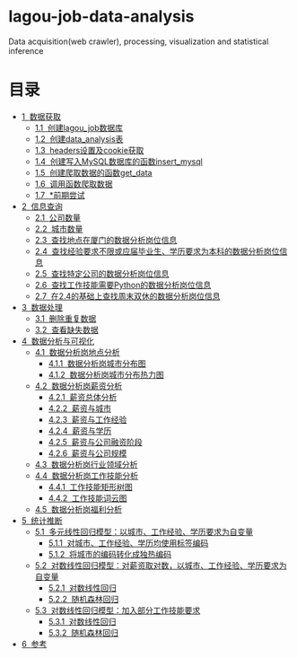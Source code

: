 # lagou-job-data-analysis
Data acquisition(web crawler), processing, visualization and statistical inference

<h1>目录<span class="tocSkip"></span></h1>
<div class="toc"><ul class="toc-item"><li><span><a href="#数据获取" data-toc-modified-id="数据获取-1"><span class="toc-item-num">1&nbsp;&nbsp;</span>数据获取</a></span><ul class="toc-item"><li><span><a href="#创建lagou_job数据库" data-toc-modified-id="创建lagou_job数据库-1.1"><span class="toc-item-num">1.1&nbsp;&nbsp;</span>创建lagou_job数据库</a></span></li><li><span><a href="#创建data_analysis表" data-toc-modified-id="创建data_analysis表-1.2"><span class="toc-item-num">1.2&nbsp;&nbsp;</span>创建data_analysis表</a></span></li><li><span><a href="#headers设置及cookie获取" data-toc-modified-id="headers设置及cookie获取-1.3"><span class="toc-item-num">1.3&nbsp;&nbsp;</span>headers设置及cookie获取</a></span></li><li><span><a href="#创建写入MySQL数据库的函数insert_mysql" data-toc-modified-id="创建写入MySQL数据库的函数insert_mysql-1.4"><span class="toc-item-num">1.4&nbsp;&nbsp;</span>创建写入MySQL数据库的函数insert_mysql</a></span></li><li><span><a href="#创建爬取数据的函数get_data" data-toc-modified-id="创建爬取数据的函数get_data-1.5"><span class="toc-item-num">1.5&nbsp;&nbsp;</span>创建爬取数据的函数get_data</a></span></li><li><span><a href="#调用函数爬取数据" data-toc-modified-id="调用函数爬取数据-1.6"><span class="toc-item-num">1.6&nbsp;&nbsp;</span>调用函数爬取数据</a></span></li><li><span><a href="#*前期尝试" data-toc-modified-id="*前期尝试-1.7"><span class="toc-item-num">1.7&nbsp;&nbsp;</span>*前期尝试</a></span></li></ul></li><li><span><a href="#信息查询" data-toc-modified-id="信息查询-2"><span class="toc-item-num">2&nbsp;&nbsp;</span>信息查询</a></span><ul class="toc-item"><li><span><a href="#公司数量" data-toc-modified-id="公司数量-2.1"><span class="toc-item-num">2.1&nbsp;&nbsp;</span>公司数量</a></span></li><li><span><a href="#城市数量" data-toc-modified-id="城市数量-2.2"><span class="toc-item-num">2.2&nbsp;&nbsp;</span>城市数量</a></span></li><li><span><a href="#查找地点在厦门的数据分析岗位信息" data-toc-modified-id="查找地点在厦门的数据分析岗位信息-2.3"><span class="toc-item-num">2.3&nbsp;&nbsp;</span>查找地点在厦门的数据分析岗位信息</a></span></li><li><span><a href="#查找经验要求不限或应届毕业生、学历要求为本科的数据分析岗位信息" data-toc-modified-id="查找经验要求不限或应届毕业生、学历要求为本科的数据分析岗位信息-2.4"><span class="toc-item-num">2.4&nbsp;&nbsp;</span>查找经验要求不限或应届毕业生、学历要求为本科的数据分析岗位信息</a></span></li><li><span><a href="#查找特定公司的数据分析岗位信息" data-toc-modified-id="查找特定公司的数据分析岗位信息-2.5"><span class="toc-item-num">2.5&nbsp;&nbsp;</span>查找特定公司的数据分析岗位信息</a></span></li><li><span><a href="#查找工作技能需要Python的数据分析岗位信息" data-toc-modified-id="查找工作技能需要Python的数据分析岗位信息-2.6"><span class="toc-item-num">2.6&nbsp;&nbsp;</span>查找工作技能需要Python的数据分析岗位信息</a></span></li><li><span><a href="#在2.4的基础上查找周末双休的数据分析岗位信息" data-toc-modified-id="在2.4的基础上查找周末双休的数据分析岗位信息-2.7"><span class="toc-item-num">2.7&nbsp;&nbsp;</span>在2.4的基础上查找周末双休的数据分析岗位信息</a></span></li></ul></li><li><span><a href="#数据处理" data-toc-modified-id="数据处理-3"><span class="toc-item-num">3&nbsp;&nbsp;</span>数据处理</a></span><ul class="toc-item"><li><span><a href="#删除重复数据" data-toc-modified-id="删除重复数据-3.1"><span class="toc-item-num">3.1&nbsp;&nbsp;</span>删除重复数据</a></span></li><li><span><a href="#查看缺失数据" data-toc-modified-id="查看缺失数据-3.2"><span class="toc-item-num">3.2&nbsp;&nbsp;</span>查看缺失数据</a></span></li></ul></li><li><span><a href="#数据分析与可视化" data-toc-modified-id="数据分析与可视化-4"><span class="toc-item-num">4&nbsp;&nbsp;</span>数据分析与可视化</a></span><ul class="toc-item"><li><span><a href="#数据分析岗地点分析" data-toc-modified-id="数据分析岗地点分析-4.1"><span class="toc-item-num">4.1&nbsp;&nbsp;</span>数据分析岗地点分析</a></span><ul class="toc-item"><li><span><a href="#数据分析岗城市分布图" data-toc-modified-id="数据分析岗城市分布图-4.1.1"><span class="toc-item-num">4.1.1&nbsp;&nbsp;</span>数据分析岗城市分布图</a></span></li><li><span><a href="#数据分析岗城市分布热力图" data-toc-modified-id="数据分析岗城市分布热力图-4.1.2"><span class="toc-item-num">4.1.2&nbsp;&nbsp;</span>数据分析岗城市分布热力图</a></span></li></ul></li><li><span><a href="#数据分析岗薪资分析" data-toc-modified-id="数据分析岗薪资分析-4.2"><span class="toc-item-num">4.2&nbsp;&nbsp;</span>数据分析岗薪资分析</a></span><ul class="toc-item"><li><span><a href="#薪资总体分析" data-toc-modified-id="薪资总体分析-4.2.1"><span class="toc-item-num">4.2.1&nbsp;&nbsp;</span>薪资总体分析</a></span></li><li><span><a href="#薪资与城市" data-toc-modified-id="薪资与城市-4.2.2"><span class="toc-item-num">4.2.2&nbsp;&nbsp;</span>薪资与城市</a></span></li><li><span><a href="#薪资与工作经验" data-toc-modified-id="薪资与工作经验-4.2.3"><span class="toc-item-num">4.2.3&nbsp;&nbsp;</span>薪资与工作经验</a></span></li><li><span><a href="#薪资与学历" data-toc-modified-id="薪资与学历-4.2.4"><span class="toc-item-num">4.2.4&nbsp;&nbsp;</span>薪资与学历</a></span></li><li><span><a href="#薪资与公司融资阶段" data-toc-modified-id="薪资与公司融资阶段-4.2.5"><span class="toc-item-num">4.2.5&nbsp;&nbsp;</span>薪资与公司融资阶段</a></span></li><li><span><a href="#薪资与公司规模" data-toc-modified-id="薪资与公司规模-4.2.6"><span class="toc-item-num">4.2.6&nbsp;&nbsp;</span>薪资与公司规模</a></span></li></ul></li><li><span><a href="#数据分析岗行业领域分析" data-toc-modified-id="数据分析岗行业领域分析-4.3"><span class="toc-item-num">4.3&nbsp;&nbsp;</span>数据分析岗行业领域分析</a></span></li><li><span><a href="#数据分析岗工作技能分析" data-toc-modified-id="数据分析岗工作技能分析-4.4"><span class="toc-item-num">4.4&nbsp;&nbsp;</span>数据分析岗工作技能分析</a></span><ul class="toc-item"><li><span><a href="#工作技能矩形树图" data-toc-modified-id="工作技能矩形树图-4.4.1"><span class="toc-item-num">4.4.1&nbsp;&nbsp;</span>工作技能矩形树图</a></span></li><li><span><a href="#工作技能词云图" data-toc-modified-id="工作技能词云图-4.4.2"><span class="toc-item-num">4.4.2&nbsp;&nbsp;</span>工作技能词云图</a></span></li></ul></li><li><span><a href="#数据分析岗福利分析" data-toc-modified-id="数据分析岗福利分析-4.5"><span class="toc-item-num">4.5&nbsp;&nbsp;</span>数据分析岗福利分析</a></span></li></ul></li><li><span><a href="#统计推断" data-toc-modified-id="统计推断-5"><span class="toc-item-num">5&nbsp;&nbsp;</span>统计推断</a></span><ul class="toc-item"><li><span><a href="#多元线性回归模型：以城市、工作经验、学历要求为自变量" data-toc-modified-id="多元线性回归模型：以城市、工作经验、学历要求为自变量-5.1"><span class="toc-item-num">5.1&nbsp;&nbsp;</span>多元线性回归模型：以城市、工作经验、学历要求为自变量</a></span><ul class="toc-item"><li><span><a href="#对城市、工作经验、学历均使用标签编码" data-toc-modified-id="对城市、工作经验、学历均使用标签编码-5.1.1"><span class="toc-item-num">5.1.1&nbsp;&nbsp;</span>对城市、工作经验、学历均使用标签编码</a></span></li><li><span><a href="#将城市的编码转化成独热编码" data-toc-modified-id="将城市的编码转化成独热编码-5.1.2"><span class="toc-item-num">5.1.2&nbsp;&nbsp;</span>将城市的编码转化成独热编码</a></span></li></ul></li><li><span><a href="#对数线性回归模型：对薪资取对数，以城市、工作经验、学历要求为自变量" data-toc-modified-id="对数线性回归模型：对薪资取对数，以城市、工作经验、学历要求为自变量-5.2"><span class="toc-item-num">5.2&nbsp;&nbsp;</span>对数线性回归模型：对薪资取对数，以城市、工作经验、学历要求为自变量</a></span><ul class="toc-item"><li><span><a href="#对数线性回归" data-toc-modified-id="对数线性回归-5.2.1"><span class="toc-item-num">5.2.1&nbsp;&nbsp;</span>对数线性回归</a></span></li><li><span><a href="#随机森林回归" data-toc-modified-id="随机森林回归-5.2.2"><span class="toc-item-num">5.2.2&nbsp;&nbsp;</span>随机森林回归</a></span></li></ul></li><li><span><a href="#对数线性回归模型：加入部分工作技能要求" data-toc-modified-id="对数线性回归模型：加入部分工作技能要求-5.3"><span class="toc-item-num">5.3&nbsp;&nbsp;</span>对数线性回归模型：加入部分工作技能要求</a></span><ul class="toc-item"><li><span><a href="#对数线性回归" data-toc-modified-id="对数线性回归-5.3.1"><span class="toc-item-num">5.3.1&nbsp;&nbsp;</span>对数线性回归</a></span></li><li><span><a href="#随机森林回归" data-toc-modified-id="随机森林回归-5.3.2"><span class="toc-item-num">5.3.2&nbsp;&nbsp;</span>随机森林回归</a></span></li></ul></li></ul></li><li><span><a href="#参考" data-toc-modified-id="参考-6"><span class="toc-item-num">6&nbsp;&nbsp;</span>参考</a></span></li></ul></div>

